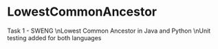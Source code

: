 # LowestCommonAncestor
Task 1 - SWENG
\nLowest Common Ancestor in Java and Python
\nUnit testing added for both languages
